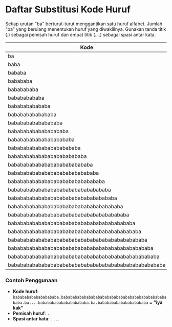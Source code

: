 # Daftar Substitusi Kode Huruf

Setiap urutan "ba" berturut-turut menggantikan satu huruf alfabet. Jumlah "ba" yang berulang menentukan huruf yang diwakilinya. Gunakan tanda titik (.) sebagai pemisah huruf dan empat titik (....) sebagai spasi antar kata.

| Kode                                | Huruf |
|-------------------------------------|-------|
| ba                                  | a     |
| baba                                | b     |
| bababa                              | c     |
| babababa                            | d     |
| bababababa                          | e     |
| babababababa                        | f     |
| bababababababa                      | g     |
| babababababababa                    | h     |
| bababababababababa                  | i     |
| babababababababababa                | j     |
| bababababababababababa              | k     |
| babababababababababababa            | l     |
| bababababababababababababa          | m     |
| babababababababababababababa        | n     |
| bababababababababababababababa      | o     |
| babababababababababababababababa    | p     |
| bababababababababababababababababa  | q     |
| babababababababababababababababababa| r     |
| bababababababababababababababababababa | s |
| babababababababababababababababababababa | t |
| bababababababababababababababababababababa | u |
| babababababababababababababababababababababa | v |
| bababababababababababababababababababababababa | w |
| babababababababababababababababababababababababa | x |
| bababababababababababababababababababababababababa | y |
| babababababababababababababababababababababababababa | z |

### Contoh Penggunaan
- **Kode huruf**: `babababababababababa.bababababababababababababababababababababababababa.ba....bababababababababababa.ba.bababababababababababa` **= "iya kak"**
- **Pemisah huruf**: `.`
- **Spasi antar kata**: `....`
